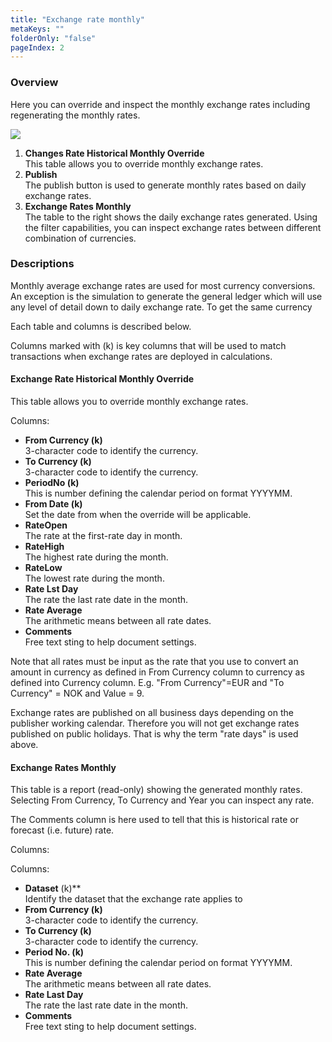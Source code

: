 ```yaml
---
title: "Exchange rate monthly"
metaKeys: ""
folderOnly: "false"
pageIndex: 2
---
```


### Overview
Here you can override and inspect the monthly exchange rates including regenerating the monthly rates.
<br/>

![](https://profitbasedocs.blob.core.windows.net/plannerimages/dimensions-exchange-rate-monthly.jpg)


1. **Changes Rate Historical Monthly Override**<br/>
This table allows you to override monthly exchange rates.
2. **Publish**<br/>
The publish button is used to generate monthly rates based on daily exchange rates.
3. **Exchange Rates Monthly**<br/>
The table to the right shows the daily exchange rates generated. Using the filter capabilities, you can inspect exchange rates between different combination of currencies.

### Descriptions

Monthly average exchange rates are used for most currency conversions. An exception is the simulation to generate the general ledger which will use any level of detail down to daily exchange rate. To get the same currency

Each table and columns is described below.

Columns marked with (k) is key columns that will be used to match transactions when exchange rates are deployed in calculations.

#### Exchange Rate Historical Monthly Override
This table allows you to override monthly exchange rates.

Columns:

- **From Currency (k)**<br/>
3-character code to identify the currency.
- **To Currency (k)**<br/>
3-character code to identify the currency.
- **PeriodNo (k)**<br/>
This is number defining the calendar period on format YYYYMM.
- **From Date (k)**<br/>
Set the date from when the override will be applicable.
- **RateOpen**<br/>
The rate at the first-rate day in month.
- **RateHigh**<br/>
The highest rate during the month.
- **RateLow**<br/>
The lowest rate during the month.
- **Rate Lst Day**<br/>
The rate the last rate date in the month.
- **Rate Average**<br/>
The arithmetic means between all rate dates.
- **Comments**<br/>
Free text sting to help document settings.

Note that all rates must be input as the rate that you use to convert an amount in currency as defined in From Currency column to currency as defined into Currency column. E.g. "From Currency"=EUR and "To Currency" = NOK and Value = 9.

Exchange rates are published on all business days depending on the publisher working calendar. Therefore you will not get exchange rates published on public holidays. That is why the term "rate days" is used above.
<br/>

#### Exchange Rates Monthly
This table is a report (read-only) showing the generated monthly rates. Selecting From Currency, To Currency and Year you can inspect any rate.

The Comments column is here used to tell that this is historical rate or forecast (i.e. future) rate.

Columns:

Columns:

- **Dataset** (k)**<br/>
Identify the dataset that the exchange rate applies to
- **From Currency (k)**<br/>
3-character code to identify the currency.
- **To Currency (k)**<br/>
3-character code to identify the currency.
- **Period No. (k)**<br/>
This is number defining the calendar period on format YYYYMM.
- **Rate Average**<br/>
The arithmetic means between all rate dates.
- **Rate Last Day**<br/>
The rate the last rate date in the month.
- **Comments**<br/>
Free text sting to help document settings.
